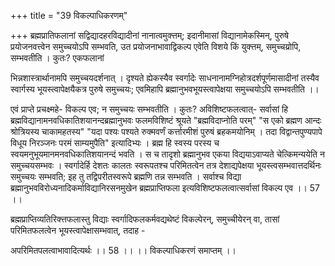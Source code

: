 +++
title = "39 विकल्पाधिकरणम्"

+++
ब्रह्मप्रातिफलानां सद्विद्यादहरविद्यादीनां नानात्वमुक्त्तम्; इदानीमासां विद्यानामेकस्मिन्, पुरुषे प्रयोजनवत्त्वेन समुच्चयोऽपि सम्भवति, उत प्रयोजनाभावाद्विकल्प एवेति विशये किं युक्त्तम्, समुच्चय्रोपि, सम्भवतीति । कुतः? एकफलानां

भिन्नशास्त्रार्थानामपि समुच्चयदर्शनात् । दृश्यते ह्येकस्यैव स्वर्गादेः साधनानामग्निहोत्रदर्शपूर्णमासादीनां तस्यैव स्वार्गस्य भूयस्त्वापेक्षयैकत्र पुरुषे समुच्चयः; एवमिहापि ब्रह्मानुभवभूयस्त्वापेक्षया समुच्चयोऽपि सम्भवतीति ।।

एवं प्राप्ते प्रचक्ष्महे- विकल्प एव; न समुच्चयः सम्भवतीति । कुतः? अविशिष्टफलत्वात्- सर्वासां हि ब्रह्मविद्यानामनवधिकातिशयानन्दब्रह्मानुभवः फलमविशिष्टं श्रूयते "ब्रह्मविदाप्नोति परम्" "स एको ब्रह्मण आन्दः श्रोत्रियस्य चाकामहतस्य" "यदा पश्यः पश्यते रुक्मवर्णं कर्त्तारमीशं पुरुषं ब्रहकमयोनिम् । तदा विद्वान्तपुण्यपापे विधूय निरञ्जनः परमं साम्यमुपैति" इत्यादिभ्यः । ब्रह्म हि स्वस्य परस्य च स्वयमनुभूयमानमनवधिकातिशयानन्दं भवति । स च तादृशो ब्रह्मानुभव एकया विद्ययाऽवाप्यते चेत्किमन्ययेति न समुच्चयसम्भवः । स्वर्गादेर्हि देशतः कालतः स्वरूपतश्च परिमितत्वेन तत्र देशाद्यपेक्षया भूयस्त्वसम्भवात्तदर्थिनः समुच्चयः सम्भवति; इह तु तद्विपरीतस्वरूपे ब्रह्मणि तन्न सम्भवति । सर्वाश्च विद्या ब्रह्मानुभवविरोध्यनादिकर्माविद्यानिरसनमुखेन ब्रह्मप्राप्तिफला इत्यविशिष्टफलत्वात्सर्वासां विकल्प एव ।। 57 ।।

ब्रह्मप्राप्तिव्यतिरिक्त्तफलास्तु विद्याः स्वर्गादिफलकर्मवद्यथेष्टं विकल्पेरन्, समुच्चीयेरन् वा, तासां परिमितफलत्वेन भूयस्त्वापेक्षासम्भवात्, तदाह -

अपरिमितपलत्वाभावादित्यर्थः ।। 58 ।। ।। विकल्पाधिकरणं समाप्तम् ।।